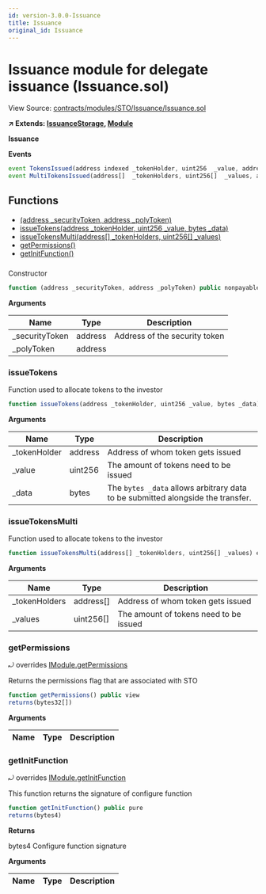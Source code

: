 ```yaml
---
id: version-3.0.0-Issuance
title: Issuance
original_id: Issuance
---
```


# Issuance module for delegate issuance (Issuance.sol)

View Source: [contracts/modules/STO/Issuance/Issuance.sol](../../contracts/modules/STO/Issuance/Issuance.sol)

**↗ Extends: [IssuanceStorage](IssuanceStorage.md), [Module](Module.md)**

**Issuance**

**Events**

```js
event TokensIssued(address indexed _tokenHolder, uint256  _value, address indexed _issuedBy);
event MultiTokensIssued(address[]  _tokenHolders, uint256[]  _values, address indexed _issuedBy);
```

## Functions

- [(address _securityToken, address _polyToken)](#)
- [issueTokens(address _tokenHolder, uint256 _value, bytes _data)](#issuetokens)
- [issueTokensMulti(address[] _tokenHolders, uint256[] _values)](#issuetokensmulti)
- [getPermissions()](#getpermissions)
- [getInitFunction()](#getinitfunction)

### 

Constructor

```js
function (address _securityToken, address _polyToken) public nonpayable Module 
```

**Arguments**

| Name        | Type           | Description  |
| ------------- |------------- | -----|
| _securityToken | address | Address of the security token | 
| _polyToken | address |  | 

### issueTokens

Function used to allocate tokens to the investor

```js
function issueTokens(address _tokenHolder, uint256 _value, bytes _data) public nonpayable withPerm 
```

**Arguments**

| Name        | Type           | Description  |
| ------------- |------------- | -----|
| _tokenHolder | address | Address of whom token gets issued | 
| _value | uint256 | The amount of tokens need to be issued | 
| _data | bytes | The `bytes _data` allows arbitrary data to be submitted alongside the transfer. | 

### issueTokensMulti

Function used to allocate tokens to the investor

```js
function issueTokensMulti(address[] _tokenHolders, uint256[] _values) external nonpayable withPerm 
```

**Arguments**

| Name        | Type           | Description  |
| ------------- |------------- | -----|
| _tokenHolders | address[] | Address of whom token gets issued | 
| _values | uint256[] | The amount of tokens need to be issued | 

### getPermissions

⤾ overrides [IModule.getPermissions](IModule.md#getpermissions)

Returns the permissions flag that are associated with STO

```js
function getPermissions() public view
returns(bytes32[])
```

**Arguments**

| Name        | Type           | Description  |
| ------------- |------------- | -----|

### getInitFunction

⤾ overrides [IModule.getInitFunction](IModule.md#getinitfunction)

This function returns the signature of configure function

```js
function getInitFunction() public pure
returns(bytes4)
```

**Returns**

bytes4 Configure function signature

**Arguments**

| Name        | Type           | Description  |
| ------------- |------------- | -----|

